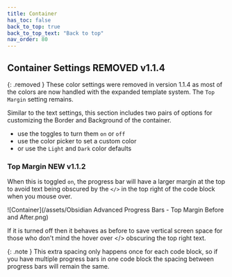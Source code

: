 ```yaml
---
title: Container
has_toc: false
back_to_top: true
back_to_top_text: "Back to top"
nav_order: 80
---
```


## Container Settings <span class="label label-red badge">REMOVED v1.1.4</span>
{: .removed }
These color settings were removed in version 1.1.4 as most of the colors are now handled with the expanded template system.  The `Top Margin` setting remains.

Similar to the text settings, this section includes two pairs of options for customizing the Border and Background of the container.

- use the toggles to turn them `on` or `off`
- use the color picker to set a custom color
- or use the `Light` and `Dark` color defaults

### Top Margin <span class="label label-grey badge">NEW v1.1.2</span>
When this is toggled `on`, the progress bar will have a larger margin at the top to avoid text being obscured by the `</>` in the top right of the code block when you mouse over.

![Container](/assets/Obsidian Advanced Progress Bars - Top Margin Before and After.png)

If it is turned off then it behaves as before to save vertical screen space for those who don't mind the hover over </> obscuring the top right text.

{: .note }
This extra spacing only happens once for each code block, so if you have multiple progress bars in one code block the spacing between progress bars will remain the same.
